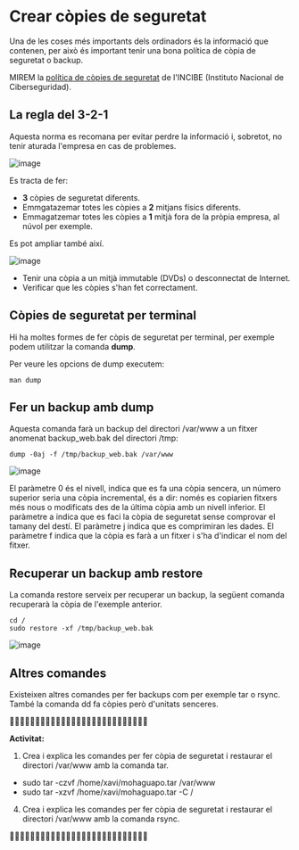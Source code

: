 # Crear còpies de seguretat

Una de les coses més importants dels ordinadors és la informació que contenen, per això és important tenir una bona política de còpia de seguretat o backup.

MIREM la [política de còpies de seguretat](https://www.incibe.es/sites/default/files/contenidos/politicas/documentos/copias-seguridad.pdf) de l'INCIBE (Instituto Nacional de Ciberseguridad).

## La regla del 3-2-1

Aquesta norma es recomana per evitar perdre la informació i, sobretot, no tenir aturada l'empresa en cas de problemes.

![image](https://github.com/XaSaFa/MP04/assets/110727546/0e1f8e2d-bd35-4a91-8dd2-17b99c23e908)

Es tracta de fer:

- **3** còpies de seguretat diferents.
- Emmgatazemar totes les còpies a **2** mitjans físics diferents.
- Emmagatzemar totes les còpies a **1** mitjà fora de la pròpia empresa, al núvol per exemple.

Es pot ampliar també així.

![image](https://github.com/XaSaFa/MP04/assets/110727546/b382be3b-6588-4549-9fa9-440d26d0afb3)

- Tenir una còpia a un mitjà immutable (DVDs) o desconnectat de Internet.
- Verificar que les còpies s'han fet correctament.

## Còpies de seguretat per terminal

Hi ha moltes formes de fer còpis de seguretat per terminal, per exemple podem utilitzar la comanda **dump**.

Per veure les opcions de dump executem:

```
man dump
```

## Fer un backup amb dump

Aquesta comanda farà un backup del directori /var/www a un fitxer anomenat backup_web.bak del directori /tmp:

```
dump -0aj -f /tmp/backup_web.bak /var/www
```

![image](https://github.com/XaSaFa/MP04/assets/110727546/6fb232ea-135c-4bbc-9288-0c90327c1b90)

El paràmetre 0 és el nivell, indica que es fa una còpia sencera, un número superior seria una còpia incremental, és a dir: només es copiarien fitxers més nous o modificats des de la última còpia amb un nivell inferior.
El paràmetre a indica que es faci la còpia de seguretat sense comprovar el tamany del destí.
El paràmetre j indica que es comprimiran les dades.
El paràmetre f indica que la còpia es farà a un fitxer i s'ha d'indicar el nom del fitxer.

## Recuperar un backup amb restore

La comanda restore serveix per recuperar un backup, la següent comanda recuperarà la còpia de l'exemple anterior.

```
cd /
sudo restore -xf /tmp/backup_web.bak
```

![image](https://github.com/XaSaFa/MP04/assets/110727546/9f14707a-f185-4438-b769-6d921284771a)

## Altres comandes

Existeixen altres comandes per fer backups com per exemple tar o rsync. També la comanda dd fa còpies però d'unitats senceres.

🔎🔎🔎🔎🔎🔎🔎🔎🔎🔎🔎🔎🔎🔎🔎🔎🔎🔎🔎🔎🔎🔎🔎🔎🔎🔎🔎

**Activitat:**

1. Crea i explica les comandes per fer còpia de seguretat i restaurar el directori /var/www amb la comanda tar.

- sudo tar -czvf /home/xavi/mohaguapo.tar /var/www
- sudo tar -xzvf /home/xavi/mohaguapo.tar -C /
   
4. Crea i explica les comandes per fer còpia de seguretat i restaurar el directori /var/www amb la comanda rsync.

🔎🔎🔎🔎🔎🔎🔎🔎🔎🔎🔎🔎🔎🔎🔎🔎🔎🔎🔎🔎🔎🔎🔎🔎🔎🔎🔎
